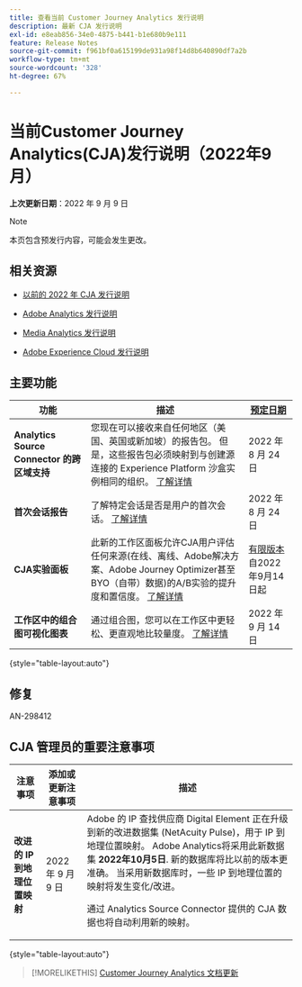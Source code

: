 ```yaml
---
title: 查看当前 Customer Journey Analytics 发行说明
description: 最新 CJA 发行说明
exl-id: e8eab856-34e0-4875-b441-b1e680b9e111
feature: Release Notes
source-git-commit: f961bf0a615199de931a98f14d8b640890df7a2b
workflow-type: tm+mt
source-wordcount: '328'
ht-degree: 67%

---
```


# 当前Customer Journey Analytics(CJA)发行说明（2022年9月）

**上次更新日期**：2022 年 9 月 9 日

>[!NOTE]
>
>本页包含预发行内容，可能会发生更改。

## 相关资源

* [以前的 2022 年 CJA 发行说明](/help/release-notes/2022.md)

* [Adobe Analytics 发行说明](https://experienceleague.adobe.com/docs/analytics/release-notes/latest.html?lang=zh-Hans)

* [Media Analytics 发行说明](https://experienceleague.adobe.com/docs/media-analytics/using/additional-resources/release-notes.html?lang=zh-Hans)

* [Adobe Experience Cloud 发行说明](https://experienceleague.adobe.com/docs/release-notes/experience-cloud/current.html)

## 主要功能

| 功能 | 描述 | [预定日期](/help/release-notes/releases.md) |
| ----------- | ---------- | ----- |
| **Analytics Source Connector 的跨区域支持** | 您现在可以接收来自任何地区（美国、英国或新加坡）的报告包。 但是，这些报告包必须映射到与创建源连接的 Experience Platform 沙盒实例相同的组织。 [了解详情](https://experienceleague.adobe.com/docs/experience-platform/sources/ui-tutorials/create/adobe-applications/analytics.html?lang=zh-Hans) | 2022 年 8 月 24 日 |
| **首次会话报告** | 了解特定会话是否是用户的首次会话。 [了解详情](/help/data-views/data-views-usecases.md) | 2022 年 8 月 24 日 |
| **CJA实验面板** | 此新的工作区面板允许CJA用户评估任何来源(在线、离线、Adobe解决方案、Adobe Journey Optimizer甚至BYO（自带）数据)的A/B实验的提升度和置信度。 [了解详情](/help/analysis-workspace/c-panels/experimentation.md) | [有限版本](/help/release-notes/releases.md) 自2022年9月14日起 |
| **工作区中的组合图可视化图表** | 通过组合图，您可以在工作区中更轻松、更直观地比较量度。 [了解详情](https://experienceleague.adobe.com/docs/analytics-platform/using/cja-workspace/visualizations/combo-charts.html?lang=en) | 2022 年 9 月 14 日 |

{style=&quot;table-layout:auto&quot;}

## 修复

AN-298412

## CJA 管理员的重要注意事项

| 注意事项 | 添加或更新注意事项 | 描述 |
| --- | --- | --- |
| **改进的 IP 到地理位置映射** | 2022 年 9 月 9 日 | Adobe 的 IP 查找供应商 Digital Element 正在升级到新的改进数据集 (NetAcuity Pulse)，用于 IP 到地理位置映射。 Adobe Analytics将采用此新数据集 **2022年10月5日**. 新的数据库将比以前的版本更准确。 当采用新数据库时，一些 IP 到地理位置的映射将发生变化/改进。<p> 通过 Analytics Source Connector 提供的 CJA 数据也将自动利用新的映射。 |

{style=&quot;table-layout:auto&quot;}

>[!MORELIKETHIS]
>[Customer Journey Analytics 文档更新](/help/release-notes/doc-changes.md)
